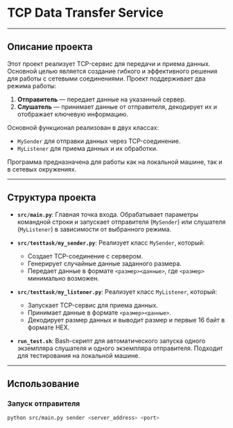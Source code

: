 # **TCP Data Transfer Service**

---

## **Описание проекта**

Этот проект реализует TCP-сервис для передачи и приема данных. Основной целью является создание гибкого и эффективного решения для работы с сетевыми соединениями. Проект поддерживает два режима работы:
1. **Отправитель** — передает данные на указанный сервер.
2. **Слушатель** — принимает данные от отправителя, декодирует их и отображает ключевую информацию.

Основной функционал реализован в двух классах:
- `MySender` для отправки данных через TCP-соединение.
- `MyListener` для приема данных и их обработки.

Программа предназначена для работы как на локальной машине, так и в сетевых окружениях.

---

## **Структура проекта**

- **`src/main.py`**:
  Главная точка входа. Обрабатывает параметры командной строки и запускает отправителя (`MySender`) или слушателя (`MyListener`) в зависимости от выбранного режима.

- **`src/testtask/my_sender.py`**:
  Реализует класс `MySender`, который:
  - Создает TCP-соединение с сервером.
  - Генерирует случайные данные заданного размера.
  - Передает данные в формате `<размер><данные>`, где `<размер>` минимально возможен.

- **`src/testtask/my_listener.py`**:
  Реализует класс `MyListener`, который:
  - Запускает TCP-сервис для приема данных.
  - Принимает данные в формате `<размер><данные>`.
  - Декодирует размер данных и выводит размер и первые 16 байт в формате HEX.

- **`run_test.sh`**:
  Bash-скрипт для автоматического запуска одного экземпляра слушателя и одного экземпляра отправителя. Подходит для тестирования на локальной машине.

---

## **Использование**

### **Запуск отправителя**

```bash
python src/main.py sender <server_address> <port>
